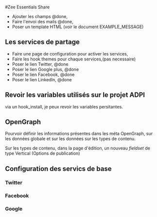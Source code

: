 #Zee Essentials Share


- Ajouter les champs @done,
- Faire l'envoi des mails @done,
- Poser un template HTML (voir le document EXAMPLE_MESSAGE)

## Les services de partage
- Faire une page de configuration pour activer les services,
- Faire les hook themes pour chaque services,(pas necessaire)
- Poser le lien Twitter, @done
- Poser le lien Google plus, @done
- Poser le lien Facebook, @done
- Poser le lien LinkedIn, @done


## Revoir les variables utilisés sur le projet ADPI
via un hook_install, je peux revoir les variables persitantes.

## OpenGraph
Pourvoir définir les informations présentes 
dans les méta OpenGraph, sur les données globale et sur 
les données sur les types de contenu.

Sur les types de contenu, dans la page d'édition, un nouveau *fieldset*
de type Vertical (Options de publication) 

## Configuration des servics de base
### Twitter
### Facebook
### Google
